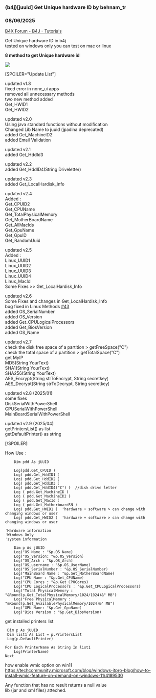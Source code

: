 ### (b4j)[juuid] Get Unique hardware ID by behnam_tr
### 08/06/2025
[B4X Forum - B4J - Tutorials](https://www.b4x.com/android/forum/threads/132277/)

Get Unique hardware ID in b4j  
tested on windows only you can test on mac or linux  
  
**8 method to get Unique hardware id**  
  
![](https://www.b4x.com/android/forum/attachments/115909)  
  
  
  
[SPOILER="Update List"]  
  
updated v1.8  
fixed error in none\_ui apps  
removed all unnecessary methods  
two new method added  
Get\_HWID1  
Get\_HWID2  
  
updated v2.0  
Using java standard functions without modification  
Changed Lib Name to juuid (jpadina deprecated)  
added Get\_MachineID2  
added Email Validation  
  
updated v2.1  
added Get\_HddId3  
  
updated v2.2  
added Get\_HddID4(String Driveletter)  
  
updated v2.3  
added Get\_LocalHardisk\_Info  
  
updated v2.4  
Added :  
 Get\_CPUID2  
 Get\_CPUName  
 Get\_TotalPhysicalMemory  
 Get\_MotherBoardName  
 Get\_AllMacIds  
 Get\_GpuName  
 Get\_GpuID  
 Get\_RandomUuid  
  
updated v2.5  
Added :  
 Linux\_UUID1  
 Linux\_UUID2  
 Linux\_UUID3  
 Linux\_UUID4  
 Linux\_MacId  
 Some Fixes >> Get\_LocalHardisk\_Info  
  
updated v2.6  
 Some Fixes and changes in Get\_LocalHardisk\_Info  
 bug fixed in Linux Methods [#43](https://b4x.com/android/forum/threads/b4j-juuid-get-unique-hardware-id.132277/post-960182)  
added OS\_SerialNumber  
added OS\_Version  
added Get\_CPULogicalProcessors  
added Get\_BiosVersion  
added OS\_Name  
  
updated v2.7  
check the disk free space of a partition > getFreeSpace("C")  
check the total space of a partition > getTotalSpace("C")  
get MyIP  
MD5(String YourText)  
SHA1(String YourText)  
SHA256(String YourText)  
AES\_Encrypt(String strToEncrypt, String secretkey)  
AES\_Decrypt(String strToDecrypt, String secretkey)  
  
updated v2.8 (2025/01)  
some fixes  
DiskSerialWithPowerShell  
CPUSerialWithPowerShell  
MainBoardSerialWithPowerShell  
  
updated v2.9 (2025/04)  
getPrintersList() as list  
getDefaultPrinter() as string  
  
[/SPOILER]  
  
  
  
How Use :  

```B4X
    Dim pdd As jUUID  
  
    Log(pdd.Get_CPUID )  
    Log( pdd.Get_HddID1 )  
    Log( pdd.Get_HddID2 )  
    Log( pdd.Get_HddID3 )  
    Log( pdd.Get_HddID4("C") )  //disk drive letter  
    Log ( pdd.Get_MachineID )  
    Log ( pdd.Get_MachineID2 )  
    Log ( pdd.Get_MacId )  
    Log ( pdd.Get_MotherboardSN )  
    Log( pdd.Get_HWID1 )  'hardware + software > can change with changing windows or user  
    Log( pdd.Get_HWID2 )  'hardware + software > can change with changing windows or user
```

  
  
  

```B4X
'Hardware information  
'Windows Only  
'system information  
  
    Dim p As jUUID  
    Log("OS_Name : "&p.OS_Name)  
    Log("OS_Version: "&p.OS_Version)  
    Log("OS_Arch : "&p.OS_Arch)  
    Log("OS_username : "&p.OS_UserName)  
    Log("OS_SerialNumber : "&p.OS_SerialNumber)  
    Log("MainBoard Name : "&p.Get_MotherBoardName)  
    Log("CPU Name : "&p.Get_CPUName)  
    Log("CPU Cores : "&p.Get_CPUCores)  
    Log("CPU LogicalProcessors : "&p.Get_CPULogicalProcessors)  
    Log("Total PhysicalMemory : "&Round(p.Get_TotalPhysicalMemory/1024/1024)&" MB")  
    Log("Free PhysicalMemory : "&Round(p.Get_AvailablePhysicalMemory/1024)&" MB")  
    Log("GPU Name: "&p.Get_GpuName)  
    Log("Bios Version : "&p.Get_BiosVersion)
```

  
  
get installed printers list  

```B4X
 Dim p As jUUID  
 Dim list1 As List = p.PrintersList  
 Log(p.DefaultPrinter)  
   
For Each PrinterName As String In list1  
    Log(PrinterName)  
Next
```

  
  
how enable wmic option on win11  
<https://techcommunity.microsoft.com/blog/windows-itpro-blog/how-to-install-wmic-feature-on-demand-on-windows-11/4189530>  
  
Any function that has no result returns a null value  
lib (jar and xml files) atteched.